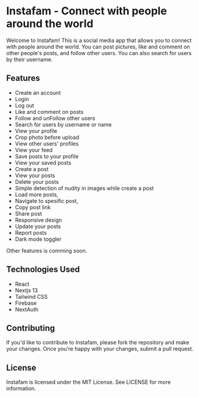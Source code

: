 # Instafam - Connect with people around the world

Welcome to Instafam! This is a social media app that allows you to connect with people around the world. You can post pictures, like and comment on other people's posts, and follow other users. You can also search for users by their username.

## Features

- Create an account
- Login
- Log out
- Like and comment on posts
- Follow and unFollow other users
- Search for users by username or name
- View your profile
- Crop photo before upload
- View other users' profiles
- View your feed
- Save posts to your profile
- View your saved posts
- Create a post
- View your posts
- Delete your posts
- Simple detection of nudity in images while create a post
- Load more posts,
- Navigate to spesific post,
- Copy post link
- Share post
- Responsive design
- Update your posts
- Report posts
- Dark mode toggler

Other features is comming soon.

## Technologies Used

- React
- Nextjs 13
- Tailwind CSS
- Firebase
- NextAuth

## Contributing

If you'd like to contribute to Instafam, please fork the repository and make your changes. Once you're happy with your changes, submit a pull request.

## License

Instafam is licensed under the MIT License. See LICENSE for more information.
